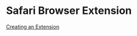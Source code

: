 # Safari Browser Extension

[Creating an Extension](https://developer.apple.com/documentation/safariservices/creating-a-safari-web-extension)